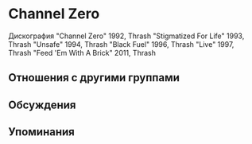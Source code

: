 # Channel Zero

Дискография
"Channel Zero" 1992, Thrash
"Stigmatized For Life" 1993, Thrash
"Unsafe" 1994, Thrash
"Black Fuel" 1996, Thrash
"Live" 1997, Thrash
"Feed 'Em With A Brick" 2011, Thrash

## Отношения с другими группами


## Обсуждения


## Упоминания

